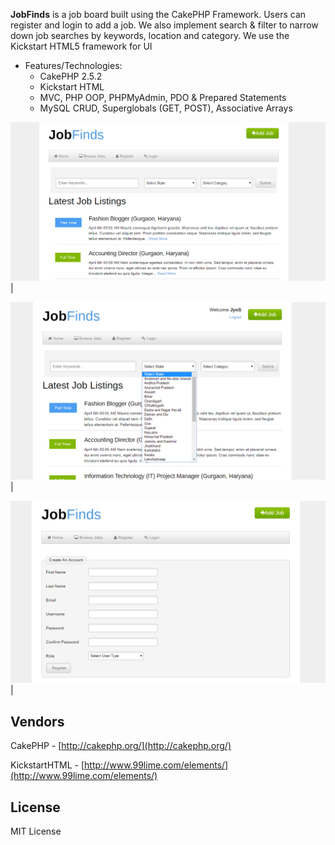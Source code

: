
**JobFinds** is a job board built using the CakePHP Framework. Users can register and login to add a job. We also implement search & filter to narrow down job searches by keywords, location and category. We use the Kickstart HTML5 framework for UI

* Features/Technologies: 
  * CakePHP 2.5.2
  * Kickstart HTML
  * MVC, PHP OOP, PHPMyAdmin, PDO & Prepared Statements
  * MySQL CRUD, Superglobals (GET, POST), Associative Arrays

![alt text](https://github.com/Jyotsna-Singh/JobFinds/blob/master/app/webroot/img/home.PNG "Home")  | 

![alt text](https://github.com/Jyotsna-Singh/JobFinds/blob/master/app/webroot/img/sort.png "Search jobs") |

![alt text](https://github.com/Jyotsna-Singh/JobFinds/blob/master/app/webroot/img/register.PNG "Register")  | 

## Vendors
CakePHP - [http://cakephp.org/](http://cakephp.org/)  
 
KickstartHTML - [http://www.99lime.com/elements/](http://www.99lime.com/elements/) 


## License
MIT License

